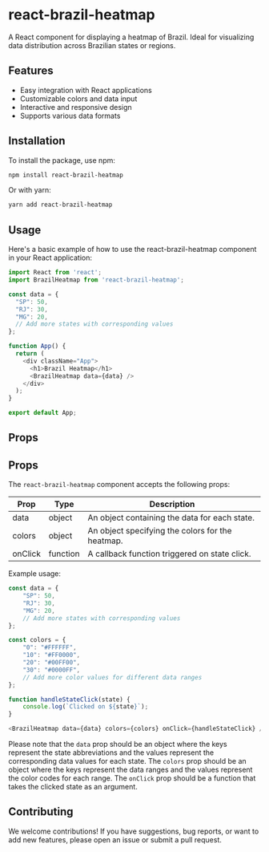 # react-brazil-heatmap

A React component for displaying a heatmap of Brazil. Ideal for visualizing data distribution across Brazilian states or regions.

## Features

- Easy integration with React applications
- Customizable colors and data input
- Interactive and responsive design
- Supports various data formats

## Installation

To install the package, use npm:

```bash
npm install react-brazil-heatmap
```

Or with yarn:

```bash
yarn add react-brazil-heatmap
```

## Usage

Here's a basic example of how to use the react-brazil-heatmap component in your React application:

```javascript
import React from 'react';
import BrazilHeatmap from 'react-brazil-heatmap';

const data = {
  "SP": 50,
  "RJ": 30,
  "MG": 20,
  // Add more states with corresponding values
};

function App() {
  return (
    <div className="App">
      <h1>Brazil Heatmap</h1>
      <BrazilHeatmap data={data} />
    </div>
  );
}

export default App;
```

## Props
## Props

The `react-brazil-heatmap` component accepts the following props:

| Prop     | Type     | Description                                      |
| -------- | -------- | ------------------------------------------------ |
| data     | object   | An object containing the data for each state.     |
| colors   | object   | An object specifying the colors for the heatmap.  |
| onClick  | function | A callback function triggered on state click.     |

Example usage:

```javascript
const data = {
    "SP": 50,
    "RJ": 30,
    "MG": 20,
    // Add more states with corresponding values
};

const colors = {
    "0": "#FFFFFF",
    "10": "#FF0000",
    "20": "#00FF00",
    "30": "#0000FF",
    // Add more color values for different data ranges
};

function handleStateClick(state) {
    console.log(`Clicked on ${state}`);
}

<BrazilHeatmap data={data} colors={colors} onClick={handleStateClick} />
```

Please note that the `data` prop should be an object where the keys represent the state abbreviations and the values represent the corresponding data values for each state. The `colors` prop should be an object where the keys represent the data ranges and the values represent the color codes for each range. The `onClick` prop should be a function that takes the clicked state as an argument.

## Contributing
We welcome contributions! If you have suggestions, bug reports, or want to add new features, please open an issue or submit a pull request.

